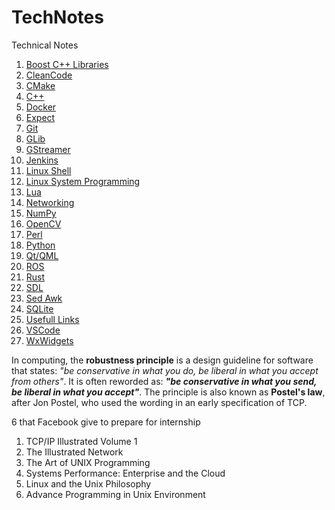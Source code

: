 # TechNotes
Technical Notes

1. [Boost C++ Libraries](Boost.md)
1. [CleanCode](CleanCode.md)
1. [CMake](CMake.md)
1. [C++](Cpp.md)
1. [Docker](Docker.md)
1. [Expect](Expect.md)
1. [Git](Git.md)
1. [GLib](GLib.md)
1. [GStreamer](GStreamer.md)
1. [Jenkins](Jenkins.md)
1. [Linux Shell](Linux_Shell.md)
1. [Linux System Programming](LinuxSystemProgramming.md)
1. [Lua](Lua.md)
1. [Networking](Networking.md)
1. [NumPy](NumPy.md)
1. [OpenCV](OpenCV.md)
1. [Perl](Perl.md)
1. [Python](Python.md)
1. [Qt/QML](Qt_Qml.md)
1. [ROS](ROS.md)
1. [Rust](Rust.md)
1. [SDL](Sdl.md)
1. [Sed Awk](Sed_Awk.md)
1. [SQLite](SQLite.md)
1. [Usefull Links](UsefullLinks.md)
1. [VSCode](VSCode.md)
1. [WxWidgets](WxWidgets.md)

In computing, the **robustness principle** is a design guideline for software that states: _"be conservative in what you do, be liberal in what you accept from others"_. It is often reworded as: **_"be conservative in what you send, be liberal in what you accept"_**. The principle is also known as **Postel's law**, after Jon Postel, who used the wording in an early specification of TCP.

6 that Facebook give to prepare for internship

1. TCP/IP Illustrated Volume 1
2. The Illustrated Network
3. The Art of UNIX Programming
4. Systems Performance: Enterprise and the Cloud
5. Linux and the Unix Philosophy
6. Advance Programming in Unix Environment
